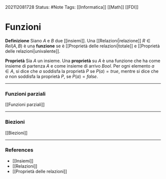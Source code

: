 202112081728
Status: #Note
Tags: [[Informatica]] [[Math]] [[FDI]]

# Funzioni
**Definizione**
Siano $A$ e $B$ due [[insiemi]]. Una [[Relazioni|relazione]] $R \in Rel(A, B)$ è una **funzione** se è [[Proprietà delle relazioni|totale]] e [[Proprietà delle relazioni|univalente]].

**Proprietà**
Sia $A$ un insieme. Una **proprietà** su $A$ è una funzione che ha come insieme di partenza $A$ e come insieme di arrivo $Bool$. Per ogni elemento $a \in A$, si dice che $a$ soddisfa la proprietà $P$ se $P(a) = true$, mentre si dice che $a$ non soddisfa la proprietà $P$, se $P(a) = false$.

---
### Funzioni parziali
[[Funzioni parziali]]

---

### Biezioni
[[Biezioni]]

---
### References
- [[Insiemi]]
- [[Relazioni]]
- [[Proprietà delle relazioni]]